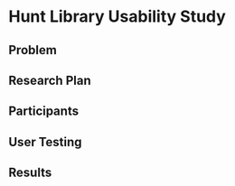 # Hunt Library Usability Study

## Problem

## Research Plan

## Participants

## User Testing

## Results 
